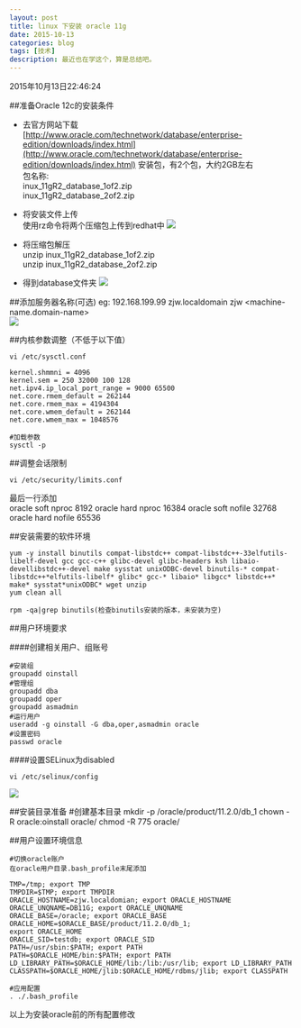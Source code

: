 ```yaml
---
layout: post
title: linux 下安装 oracle 11g
date: 2015-10-13
categories: blog
tags: [技术]
description: 最近也在学这个，算是总结吧。
---
```


2015年10月13日22:46:24

##准备Oracle 12c的安装条件
- 去官方网站下载[http://www.oracle.com/technetwork/database/enterprise-edition/downloads/index.html](http://www.oracle.com/technetwork/database/enterprise-edition/downloads/index.html) 安装包，有2个包，大约2GB左右  
包名称:  
		inux_11gR2_database_1of2.zip  
		inux_11gR2_database_2of2.zip

- 将安装文件上传  
使用rz命令将两个压缩包上传到redhat中
![](http://7xnfbg.com1.z0.glb.clouddn.com/2015-10-13-1.jpg)

- 将压缩包解压  
		unzip inux_11gR2_database_1of2.zip  
		unzip inux_11gR2_database_2of2.zip

- 得到database文件夹
![](http://7xnfbg.com1.z0.glb.clouddn.com/2015-10-13-2.jpg)

##添加服务器名称(可选)
	eg: 192.168.199.99 	  zjw.localdomain   		  zjw
	<IP-Address>	  <machine-name.domain-name> <machine-name>  
![](http://7xnfbg.com1.z0.glb.clouddn.com/2015-10-13-3.jpg)

##内核参数调整（不低于以下值）

	vi /etc/sysctl.conf
	
	kernel.shmmni = 4096
	kernel.sem = 250 32000 100 128
	net.ipv4.ip_local_port_range = 9000 65500
	net.core.rmem_default = 262144
	net.core.rmem_max = 4194304
	net.core.wmem_default = 262144
	net.core.wmem_max = 1048576

	#加载参数
	sysctl -p
	
##调整会话限制

	vi /etc/security/limits.conf
	
最后一行添加  
	oracle        soft    nproc    8192
	oracle        hard    nproc    16384
	oracle        soft    nofile   32768
	oracle        hard    nofile   65536
	
##安装需要的软件环境

	yum -y install binutils compat-libstdc++ compat-libstdc++-33elfutils-libelf-devel gcc gcc-c++ glibc-devel glibc-headers ksh libaio-devellibstdc++-devel make sysstat unixODBC-devel binutils-* compat-libstdc++*elfutils-libelf* glibc* gcc-* libaio* libgcc* libstdc++* make* sysstat*unixODBC* wget unzip
	yum clean all
	
	rpm -qa|grep binutils(检查binutils安装的版本，未安装为空)
	
##用户环境要求

####创建相关用户、组账号

	#安装组
	groupadd oinstall
	#管理组
	groupadd dba
	groupadd oper
	groupadd asmadmin
	#运行用户
	useradd -g oinstall -G dba,oper,asmadmin oracle
	#设置密码
	passwd oracle
	
####设置SELinux为disabled

	vi /etc/selinux/config  
![](http://7xnfbg.com1.z0.glb.clouddn.com/2015-10-13-4.jpg)

##安装目录准备
	#创建基本目录
	mkdir -p /oracle/product/11.2.0/db_1
	chown -R oracle:oinstall oracle/
	chmod -R 775 oracle/
	
##用户设置环境信息

	#切换oracle账户
	在oracle用户目录.bash_profile末尾添加
	
	TMP=/tmp; export TMP
	TMPDIR=$TMP; export TMPDIR
	ORACLE_HOSTNAME=zjw.localdomian; export ORACLE_HOSTNAME
	ORACLE_UNQNAME=DB11G; export ORACLE_UNQNAME
	ORACLE_BASE=/oracle; export ORACLE_BASE
	ORACLE_HOME=$ORACLE_BASE/product/11.2.0/db_1; 
	export ORACLE_HOME
	ORACLE_SID=testdb; export ORACLE_SID
	PATH=/usr/sbin:$PATH; export PATH
	PATH=$ORACLE_HOME/bin:$PATH; export PATH
	LD_LIBRARY_PATH=$ORACLE_HOME/lib:/lib:/usr/lib; export LD_LIBRARY_PATH
	CLASSPATH=$ORACLE_HOME/jlib:$ORACLE_HOME/rdbms/jlib; export CLASSPATH
	
	#应用配置
	. ./.bash_profile
	
以上为安装oracle前的所有配置修改